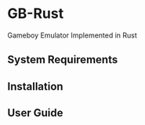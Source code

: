 # GB-Rust
Gameboy Emulator Implemented in Rust

## System Requirements

## Installation

## User Guide
